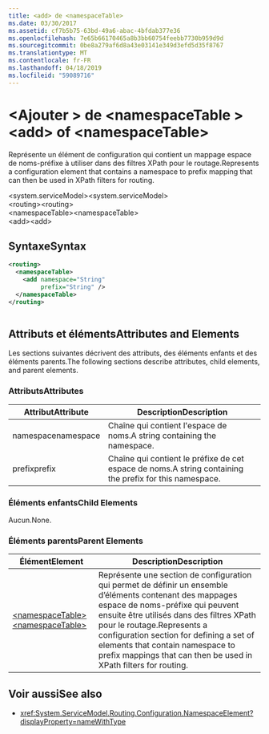 ```yaml
---
title: <add> de <namespaceTable>
ms.date: 03/30/2017
ms.assetid: cf7b5b75-63bd-49a6-abac-4bfdab377e36
ms.openlocfilehash: 7e65b66170465a8b3bb60754feebb7730b959d9d
ms.sourcegitcommit: 0be8a279af6d8a43e03141e349d3efd5d35f8767
ms.translationtype: MT
ms.contentlocale: fr-FR
ms.lasthandoff: 04/18/2019
ms.locfileid: "59089716"
---
```

# <a name="add-of-namespacetable"></a><span data-ttu-id="dd421-102">\<Ajouter > de \<namespaceTable ></span><span class="sxs-lookup"><span data-stu-id="dd421-102">\<add> of \<namespaceTable></span></span>
<span data-ttu-id="dd421-103">Représente un élément de configuration qui contient un mappage espace de noms-préfixe à utiliser dans des filtres XPath pour le routage.</span><span class="sxs-lookup"><span data-stu-id="dd421-103">Represents a configuration element that contains a namespace to prefix mapping that can then be used in XPath filters for routing.</span></span>  
  
 <span data-ttu-id="dd421-104">\<system.serviceModel></span><span class="sxs-lookup"><span data-stu-id="dd421-104">\<system.serviceModel></span></span>  
<span data-ttu-id="dd421-105">\<routing></span><span class="sxs-lookup"><span data-stu-id="dd421-105">\<routing></span></span>  
<span data-ttu-id="dd421-106">\<namespaceTable></span><span class="sxs-lookup"><span data-stu-id="dd421-106">\<namespaceTable></span></span>  
<span data-ttu-id="dd421-107">\<add></span><span class="sxs-lookup"><span data-stu-id="dd421-107">\<add></span></span>  
  
## <a name="syntax"></a><span data-ttu-id="dd421-108">Syntaxe</span><span class="sxs-lookup"><span data-stu-id="dd421-108">Syntax</span></span>  
  
```xml  
<routing>
  <namespaceTable>
    <add namespace="String"
         prefix="String" />
  </namespaceTable>
</routing>
```  
  
```csharp  
```  
  
## <a name="attributes-and-elements"></a><span data-ttu-id="dd421-109">Attributs et éléments</span><span class="sxs-lookup"><span data-stu-id="dd421-109">Attributes and Elements</span></span>  
 <span data-ttu-id="dd421-110">Les sections suivantes décrivent des attributs, des éléments enfants et des éléments parents.</span><span class="sxs-lookup"><span data-stu-id="dd421-110">The following sections describe attributes, child elements, and parent elements.</span></span>  
  
### <a name="attributes"></a><span data-ttu-id="dd421-111">Attributs</span><span class="sxs-lookup"><span data-stu-id="dd421-111">Attributes</span></span>  
  
|<span data-ttu-id="dd421-112">Attribut</span><span class="sxs-lookup"><span data-stu-id="dd421-112">Attribute</span></span>|<span data-ttu-id="dd421-113">Description</span><span class="sxs-lookup"><span data-stu-id="dd421-113">Description</span></span>|  
|---------------|-----------------|  
|<span data-ttu-id="dd421-114">namespace</span><span class="sxs-lookup"><span data-stu-id="dd421-114">namespace</span></span>|<span data-ttu-id="dd421-115">Chaîne qui contient l'espace de noms.</span><span class="sxs-lookup"><span data-stu-id="dd421-115">A string containing the namespace.</span></span>|  
|<span data-ttu-id="dd421-116">prefix</span><span class="sxs-lookup"><span data-stu-id="dd421-116">prefix</span></span>|<span data-ttu-id="dd421-117">Chaîne qui contient le préfixe de cet espace de noms.</span><span class="sxs-lookup"><span data-stu-id="dd421-117">A string containing the prefix for this namespace.</span></span>|  
  
### <a name="child-elements"></a><span data-ttu-id="dd421-118">Éléments enfants</span><span class="sxs-lookup"><span data-stu-id="dd421-118">Child Elements</span></span>  
 <span data-ttu-id="dd421-119">Aucun.</span><span class="sxs-lookup"><span data-stu-id="dd421-119">None.</span></span>  
  
### <a name="parent-elements"></a><span data-ttu-id="dd421-120">Éléments parents</span><span class="sxs-lookup"><span data-stu-id="dd421-120">Parent Elements</span></span>  
  
|<span data-ttu-id="dd421-121">Élément</span><span class="sxs-lookup"><span data-stu-id="dd421-121">Element</span></span>|<span data-ttu-id="dd421-122">Description</span><span class="sxs-lookup"><span data-stu-id="dd421-122">Description</span></span>|  
|-------------|-----------------|  
|[<span data-ttu-id="dd421-123">\<namespaceTable></span><span class="sxs-lookup"><span data-stu-id="dd421-123">\<namespaceTable></span></span>](../../../../../docs/framework/configure-apps/file-schema/wcf/namespacetable.md)|<span data-ttu-id="dd421-124">Représente une section de configuration qui permet de définir un ensemble d’éléments contenant des mappages espace de noms-préfixe qui peuvent ensuite être utilisés dans des filtres XPath pour le routage.</span><span class="sxs-lookup"><span data-stu-id="dd421-124">Represents a configuration section for defining a set of elements that contain namespace to prefix mappings that can then be used in XPath filters for routing.</span></span>|  
  
## <a name="see-also"></a><span data-ttu-id="dd421-125">Voir aussi</span><span class="sxs-lookup"><span data-stu-id="dd421-125">See also</span></span>

- <xref:System.ServiceModel.Routing.Configuration.NamespaceElement?displayProperty=nameWithType>
